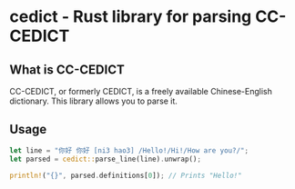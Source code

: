 # cedict - Rust library for parsing CC-CEDICT

## What is CC-CEDICT
CC-CEDICT, or formerly CEDICT, is a freely available Chinese-English dictionary. This library allows you to parse it.

## Usage

```rust
let line = "你好 你好 [ni3 hao3] /Hello!/Hi!/How are you?/";
let parsed = cedict::parse_line(line).unwrap();

println!("{}", parsed.definitions[0]); // Prints "Hello!"
```
